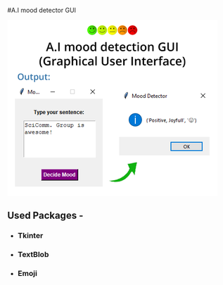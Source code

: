 #A.I mood detector GUI

![A.I_mood_detector_GUI](Mood_GUI.png)

## Used Packages -
* ### Tkinter
* ### TextBlob
* ### Emoji
